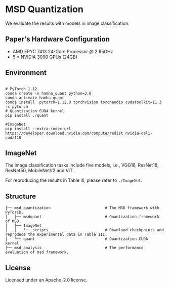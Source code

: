 # MSD Quantization
We evaluate the results with models in image classification. 
## Paper's Hardware Configuration

+ AMD EPYC 7413 24-Core Processor @ 2.65GHz
+ 5 * NVIDIA 3090 GPUs (24GB)

## Environment
```

# PyTorch 1.12
conda create -n hamha_quant python=3.8 
conda activate hamha_quant
conda install  pytorch=1.12.0 torchvision torchaudio cudatoolkit=11.3 -c pytorch
# Quantization CUDA kernel
pip install ./quant

#ImageNet
pip install --extra-index-url https://developer.download.nvidia.com/compute/redist nvidia-dali-cuda110

```


## ImageNet
The image classification tasks include five models, i.e., VGG16, ResNet18, ResNet50, MobileNetV2 and ViT. 

For reproducing the results in Table III, please refer to `./ImageNet`.


## Structure

```
├── msd_quantization                        # The MSD framework with PyTorch.
│   ├── msdquant                            # Quantization framework of MSD.
│   ├── ImageNet
│   │   └── scripts                         # Download checkpoints and reproduce the experimental data in Table III.                          
│   └── quant                               # Quantization CUDA kernel.
├── msd_analysis                            # The performance evaluation of msd framework.
```

## License
Licensed under an Apache-2.0 license.
